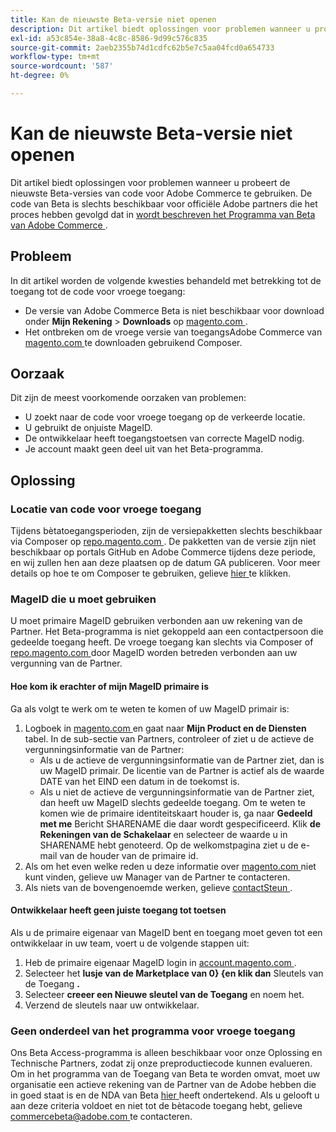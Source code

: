 ```yaml
---
title: Kan de nieuwste Beta-versie niet openen
description: Dit artikel biedt oplossingen voor problemen wanneer u probeert de nieuwste Beta-versies van code voor Adobe Commerce te gebruiken. De Beta-code is alleen beschikbaar voor officiële Adobe partners die het proces hebben gevolgd dat is beschreven in [Adobe Commerce Beta Program] (https://github.com/magento/magento2/wiki/Magento-Beta-Program).
exl-id: a53c854e-38a8-4c8c-8586-9d99c576c835
source-git-commit: 2aeb2355b74d1cdfc62b5e7c5aa04fcd0a654733
workflow-type: tm+mt
source-wordcount: '587'
ht-degree: 0%

---
```


# Kan de nieuwste Beta-versie niet openen

Dit artikel biedt oplossingen voor problemen wanneer u probeert de nieuwste Beta-versies van code voor Adobe Commerce te gebruiken. De code van Beta is slechts beschikbaar voor officiële Adobe partners die het proces hebben gevolgd dat in [ wordt beschreven het Programma van Beta van Adobe Commerce ](https://github.com/magento/magento2/wiki/Magento-Beta-Program).

## Probleem

In dit artikel worden de volgende kwesties behandeld met betrekking tot de toegang tot de code voor vroege toegang:

* De versie van Adobe Commerce Beta is niet beschikbaar voor download onder **Mijn Rekening** > **Downloads** op [ magento.com ](https://account.magento.com/customer/account/login).
* Het ontbreken om de vroege versie van toegangsAdobe Commerce van [ magento.com ](https://account.magento.com/customer/account/login) te downloaden gebruikend Composer.

## Oorzaak

Dit zijn de meest voorkomende oorzaken van problemen:

* U zoekt naar de code voor vroege toegang op de verkeerde locatie.
* U gebruikt de onjuiste MageID.
* De ontwikkelaar heeft toegangstoetsen van correcte MageID nodig.
* Je account maakt geen deel uit van het Beta-programma.

## Oplossing

### Locatie van code voor vroege toegang

Tijdens bètatoegangsperioden, zijn de versiepakketten slechts beschikbaar via Composer op [ repo.magento.com ](https://repo.magento.com/). De pakketten van de versie zijn niet beschikbaar op portals GitHub en Adobe Commerce tijdens deze periode, en wij zullen hen aan deze plaatsen op de datum GA publiceren. Voor meer details op hoe te om Composer te gebruiken, gelieve [ hier ](https://experienceleague.adobe.com/en/docs/commerce-operations/installation-guide/composer) te klikken.

### MageID die u moet gebruiken

U moet primaire MageID gebruiken verbonden aan uw rekening van de Partner. Het Beta-programma is niet gekoppeld aan een contactpersoon die gedeelde toegang heeft. De vroege toegang kan slechts via Composer of [ repo.magento.com ](https://repo.magento.com/) door MageID worden betreden verbonden aan uw vergunning van de Partner.

#### Hoe kom ik erachter of mijn MageID primaire is

Ga als volgt te werk om te weten te komen of uw MageID primair is:

1. Logboek in [ magento.com ](https://account.magento.com/customer/account/login) en gaat naar **Mijn Product en de Diensten** tabel. In de sub-sectie van Partners, controleer of ziet u de actieve de vergunningsinformatie van de Partner:
   * Als u de actieve de vergunningsinformatie van de Partner ziet, dan is uw MageID primair. De licentie van de Partner is actief als de waarde DATE van het EIND een datum in de toekomst is.
   * Als u niet de actieve de vergunningsinformatie van de Partner ziet, dan heeft uw MageID slechts gedeelde toegang. Om te weten te komen wie de primaire identiteitskaart houder is, ga naar **Gedeeld met me** Bericht SHARENAME die daar wordt gespecificeerd. Klik **de Rekeningen van de Schakelaar** en selecteer de waarde u in SHARENAME hebt genoteerd. Op de welkomstpagina ziet u de e-mail van de houder van de primaire id.
1. Als om het even welke reden u deze informatie over [ magento.com ](https://account.magento.com/customer/account/login) niet kunt vinden, gelieve uw Manager van de Partner te contacteren.
1. Als niets van de bovengenoemde werken, gelieve [ contactSteun ](/help/help-center-guide/help-center/magento-help-center-user-guide.md#merchant-not-displayed).

#### Ontwikkelaar heeft geen juiste toegang tot toetsen

Als u de primaire eigenaar van MageID bent en toegang moet geven tot een ontwikkelaar in uw team, voert u de volgende stappen uit:

1. Heb de primaire eigenaar MageID login in [ account.magento.com ](https://account.magento.com/customer/account/login).
1. Selecteer het **lusje van de Marketplace van 0} {en klik dan** Sleutels van de Toegang **.**
1. Selecteer **creeer een Nieuwe sleutel van de Toegang** en noem het.
1. Verzend de sleutels naar uw ontwikkelaar.

### Geen onderdeel van het programma voor vroege toegang

Ons Beta Access-programma is alleen beschikbaar voor onze Oplossing en Technische Partners, zodat zij onze preproductiecode kunnen evalueren. Om in het programma van de Toegang van Beta te worden omvat, moet uw organisatie een actieve rekening van de Partner van de Adobe hebben die in goed staat is en de NDA van Beta [ hier ](https://github.com/magento/magento2/wiki/Magento-Beta-Program) heeft ondertekend. Als u gelooft u aan deze criteria voldoet en niet tot de bètacode toegang hebt, gelieve [ commercebeta@adobe.com ](mailto:commercebeta@adobe.com) te contacteren.
